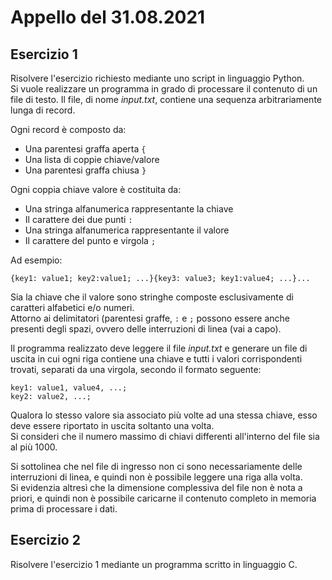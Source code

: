 # Appello del 31.08.2021

## Esercizio 1
Risolvere l'esercizio richiesto mediante uno script in linguaggio Python.<br/>
Si vuole realizzare un programma in grado di processare il contenuto di un file di testo. Il file, di nome *input.txt*, contiene una sequenza arbitrariamente lunga di record.

Ogni record è composto da:
- Una parentesi graffa aperta `{`
- Una lista di coppie chiave/valore
- Una parentesi graffa chiusa `}`

Ogni coppia chiave valore è costituita da:
- Una stringa alfanumerica rappresentante la chiave
- Il carattere dei due punti `:`
- Una stringa alfanumerica rappresentante il valore
- Il carattere del punto e virgola `;`

Ad esempio:
```
{key1: value1; key2:value1; ...}{key3: value3; key1:value4; ...}...
```

Sia la chiave che il valore sono stringhe composte esclusivamente di caratteri alfabetici e/o numeri.<br/>
Attorno ai delimitatori (parentesi graffe, `:` e `;` possono essere anche presenti degli spazi, ovvero delle interruzioni di linea (vai a capo).

Il programma realizzato deve leggere il file *input.txt* e generare un file di uscita in cui ogni riga contiene una chiave e tutti i valori corrispondenti trovati, separati da una virgola, secondo il formato seguente:
```
key1: value1, value4, ...;
key2: value2, ...;
```
Qualora lo stesso valore sia associato più volte ad una stessa chiave, esso deve essere riportato in uscita soltanto una volta.<br/>
Si consideri che il numero massimo di chiavi differenti all'interno del file sia al più 1000.

Si sottolinea che nel file di ingresso non ci sono necessariamente delle interruzioni di linea, e quindi non è possibile leggere una riga alla volta.<br/>
Si evidenzia altresì che la dimensione complessiva del file non è nota a priori, e quindi non è possibile caricarne il contenuto completo in memoria prima di processare i dati.

## Esercizio 2
Risolvere l'esercizio 1 mediante un programma scritto in linguaggio C.
